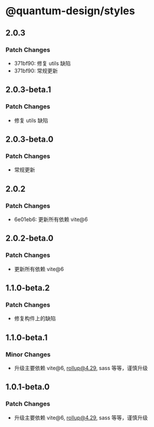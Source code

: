 # @quantum-design/styles

## 2.0.3

### Patch Changes

-   371bf90: 修复 utils 缺陷
-   371bf90: 常规更新

## 2.0.3-beta.1

### Patch Changes

-   修复 utils 缺陷

## 2.0.3-beta.0

### Patch Changes

-   常规更新

## 2.0.2

### Patch Changes

-   6e01eb6: 更新所有依赖 vite@6

## 2.0.2-beta.0

### Patch Changes

-   更新所有依赖 vite@6

## 1.1.0-beta.2

### Patch Changes

-   修复构件上的缺陷

## 1.1.0-beta.1

### Minor Changes

-   升级主要依赖 vite@6, rollup@4.29, sass 等等，谨慎升级

## 1.0.1-beta.0

### Patch Changes

-   升级主要依赖 vite@6, rollup@4.29, sass 等等，谨慎升级
